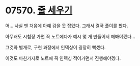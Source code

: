 # 07570. [줄 세우기](./07570.cpp)

어... 사실 맨 처음에 아예 감을 못 잡았다. 그래서 결국 풀이를 봤다.

아무래도 시험장 가면 꼭 노트에다가 예시 몇 개 만들어서 해봐야겠다...

그것와 별개로, 구현 과정에서 인덱싱이 굉장히 빡셌다.

이것도 마찬가지로 노트에 꼭 인덱싱 적어가면서 진행해야겠다.
